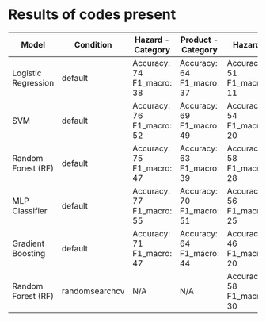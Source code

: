 # Results of codes present

| Model              | Condition      | Hazard - Category | Product - Category | Hazard | Product |
|--------------------|----------------|-------------------|--------------------|--------|---------|
| Logistic Regression | default        | Accuracy: 74 <br> F1_macro: 38 | Accuracy: 64 <br> F1_macro: 37 | Accuracy: 51 <br> F1_macro: 11 | Accuracy: 26 <br> F1_macro: 07 |
| SVM                | default        | Accuracy: 76 <br> F1_macro: 52 | Accuracy: 69 <br> F1_macro: 49 | Accuracy: 54 <br> F1_macro: 20 | Accuracy: 36 <br> F1_macro: 15 |
| Random Forest (RF)  | default        | Accuracy: 75 <br> F1_macro: 47 | Accuracy: 63 <br> F1_macro: 39 | Accuracy: 58 <br> F1_macro: 28 | Accuracy: 42 <br> F1_macro: 20 |
| MLP Classifier      | default        | Accuracy: 77 <br> F1_macro: 55 | Accuracy: 70 <br> F1_macro: 51 | Accuracy: 56 <br> F1_macro: 25 | Accuracy: 39 <br> F1_macro: 19 |
| Gradient Boosting   | default        | Accuracy: 71 <br> F1_macro: 47 | Accuracy: 64 <br> F1_macro: 44 | Accuracy: 46 <br> F1_macro: 20 | N/A |
| Random Forest (RF)  | randomsearchcv | N/A                | N/A                | Accuracy: 58 <br> F1_macro: 30 | N/A |


